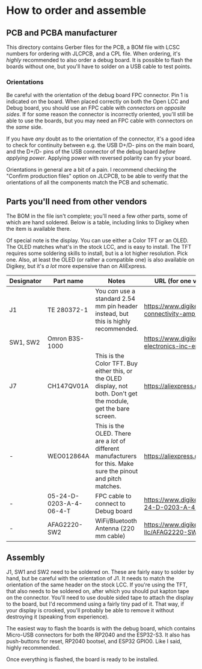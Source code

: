 # How to order and assemble

## PCB and PCBA manufacturer

This directory contains Gerber files for the PCB, a BOM file with LCSC numbers for ordering with JLCPCB, and a CPL file. When ordering, it's *highly* recommended to also order a debug board. It is possible to flash the boards without one, but you'll have to solder on a USB cable to test points.

### Orientations

Be careful with the orientation of the debug board FPC connector. Pin 1 is indicated on the board. When placed correctly on both the Open LCC and Debug board, you should use an FPC cable with *connectors on opposite sides*. If for some reason the connector is incorrectly oriented, you'll still be able to use the boards, but you may need an FPC cable with connectors on the *same* side. 

If you have _any_ doubt as to the orientation of the connector, it's a good idea to check for continuity between e.g. the USB D+/D- pins on the main board, and the D+/D- pins of the USB connector of the debug board *before applying power*. Applying power with reversed polarity can fry your board. 

Orientations in general are a bit of a pain. I recommend checking the "Confirm production files" option on JLCPCB, to be able to verify that the orientations of all the components match the PCB and schematic.

## Parts you'll need from other vendors

The BOM in the file isn't complete; you'll need a few other parts, some of which are hand soldered. Below is a table, including links to Digikey when the item is available there.

Of special note is the display. You can use either a Color TFT or an OLED. The OLED matches what's in the stock LCC, and is easy to install. The TFT requires some soldering skills to install, but is a lot higher resolution. Pick one. Also, at least the OLED (or rather a compatible one) is also available on Digikey, but it's *a lot* more expensive than on AliExpress.

| Designator  | Part name                   | Notes                                                                                                             | URL (for one vendor, usually there are others)                                            |
|-------------|-----------------------------|-------------------------------------------------------------------------------------------------------------------|-------------------------------------------------------------------------------------------|
| J1          | TE 280372-1                 | You *can* use a standard 2.54 mm pin header instead, but this is highly recommended.                              | https://www.digikey.se/en/products/detail/te-connectivity-amp-connectors/280372-1/2276004 |
| SW1, SW2    | Omron B3S-1000              |                                                                                                                   | https://www.digikey.se/en/products/detail/omron-electronics-inc-emc-div/B3S-1000/20686    |
| J7          | CH147QV01A                  | This is the Color TFT. Buy either this, or the OLED display, not both. Don't get the module, get the bare screen. | https://aliexpress.com/item/1005003771379232.html                                         |
| -           | WEO012864A                  | This is the OLED. There are a *lot* of different manufacturers for this. Make sure the pinout and pitch matches.  | https://aliexpress.com/item/1005003108880951.html                                         |
| -           | 05-24-D-0203-A-4-06-4-T     | FPC cable to connect to Debug board                                                                               | https://www.digikey.se/en/products/detail/gct/05-24-D-0203-A-4-06-4-T/21266839            |
| -           | AFAG2220-SW2                | WiFi/Bluetooth Antenna (220 mm cable)                                                                             | https://www.digikey.se/en/products/detail/abracon-llc/AFAG2220-SW2/9603584                |

## Assembly

J1, SW1 and SW2 need to be soldered on. These are fairly easy to solder by hand, but be careful with the orientation of J1. It needs to match the orientation of the same header on the stock LCC. If you're using the TFT, that also needs to be soldered on, after which you should put kapton tape on the connector. You'll need to use double sided tape to attach the display to the board, but I'd recommend using a fairly tiny pad of it. That way, if your display is crooked, you'll probably be able to remove it without destroying it (speaking from experience).

The easiest way to flash the boards is with the debug board, which contains Micro-USB connectors for both the RP2040 and the ESP32-S3. It also has push-buttons for reset, RP2040 bootsel, and ESP32 GPIO0. Like I said, highly recommended.

Once everything is flashed, the board is ready to be installed. 